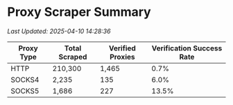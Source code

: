 # Proxy Scraper Summary

_Last Updated: 2025-04-10 14:28:36_

| Proxy Type | Total Scraped | Verified Proxies | Verification Success Rate |
|------------|--------------|------------------|--------------------------|
| HTTP | 210,300 | 1,465 | 0.7% |
| SOCKS4 | 2,235 | 135 | 6.0% |
| SOCKS5 | 1,686 | 227 | 13.5% |
